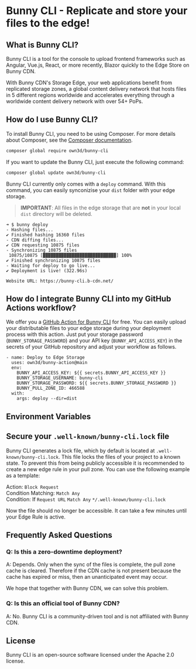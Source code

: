 # Bunny CLI - Replicate and store your files to the edge!

## What is Bunny CLI?

Bunny CLI is a tool for the console to upload frontend frameworks such as Angular, Vue.js, React, or more recently, Blazor quickly to the Edge Store on Bunny CDN.

With Bunny CDN's Storage Edge, your web applications benefit from replicated storage zones, a global content delivery network that hosts files in 5 different regions worldwide and accelerates everything through a worldwide content delivery network with over 54+ PoPs.

## How do I use Bunny CLI?

To install Bunny CLI, you need to be using Composer. For more details about Composer, see the [Composer documentation](https://getcomposer.org/doc/).

```bash
composer global require own3d/bunny-cli
```

If you want to update the Bunny CLI, just execute the following command:

```bash
composer global update own3d/bunny-cli
```

Bunny CLI currently only comes with a `deploy` command. With this command, you can easily synconizise your `dist` folder with your edge storage.

> **IMPORTANT**: All files in the edge storage that are **not** in your local `dist` directory will be deleted.

```plain
➜ $ bunny deploy  
- Hashing files...  
✔ Finished hashing 16360 files  
- CDN diffing files...  
✔ CDN requesting 10875 files  
- Synchronizing 10875 files  
 10875/10875 [▓▓▓▓▓▓▓▓▓▓▓▓▓▓▓▓▓▓▓▓▓▓▓▓▓▓▓▓] 100%  
✔ Finished synchronizing 10875 files  
- Waiting for deploy to go live...  
✔ Deployment is live! (322.96s)

Website URL: https://bunny-cli.b-cdn.net/
```

## How do I integrate Bunny CLI into my GitHub Actions workflow?

We offer you a [GitHub Action for Bunny CLI](https://github.com/marketplace/actions/bunny-cli) for free. You can easily upload your distributable files to your edge storage during your deployment process with this action. Just put your storage password (`BUNNY_STORAGE_PASSWORD`) and your API key (`BUNNY_API_ACCESS_KEY`) in the secrets of your GitHub repository and adjust your workflow as follows.

```
- name: Deploy to Edge Storage
  uses: own3d/bunny-action@main
  env:
    BUNNY_API_ACCESS_KEY: ${{ secrets.BUNNY_API_ACCESS_KEY }}
    BUNNY_STORAGE_USERNAME: bunny-cli
    BUNNY_STORAGE_PASSWORD: ${{ secrets.BUNNY_STORAGE_PASSWORD }}
    BUNNY_PULL_ZONE_ID: 466588
  with:
    args: deploy --dir=dist
```

## Environment Variables



## Secure your `.well-known/bunny-cli.lock` file

Bunny CLI generates a lock file, which by default is located at `.well-known/bunny-cli.lock`. This file locks the files of your project to a known state. To prevent this from being publicly accessible it is recommended to create a new edge rule in your pull zone. You can use the following example as a template:

Action: `Block Request`  
Condition Matching: `Match Any`  
Condition: If `Request URL` `Match Any` `*/.well-known/bunny-cli.lock`

Now the file should no longer be accessible. It can take a few minutes until your Edge Rule is active.

## Frequently Asked Questions

### Q: Is this a zero-downtime deployment?

A: Depends. Only when the sync of the files is complete, the pull zone cache is cleared. Therefore if the CDN cache is not present because the cache has expired or miss, then an unanticipated event may occur.

We hope that together with Bunny CDN, we can solve this problem.

### Q: Is this an official tool of Bunny CDN?

A: No. Bunny CLI is a community-driven tool and is not affiliated with Bunny CDN.

## License

Bunny CLI is an open-source software licensed under the Apache 2.0 license.
